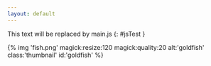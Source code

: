 ```yaml
---
layout: default
---
```


This text will be replaced by main.js
{: #jsTest }

{% img 'fish.png'
   magick:resize:120
   magick:quality:20
   alt:'goldfish'
   class:'thumbnail'
   id:'goldfish' %}
